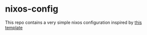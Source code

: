 # nixos-config

This repo contains a very simple nixos configuration inspired by [this template](https://github.com/Misterio77/nix-starter-configs/blob/main/minimal)
